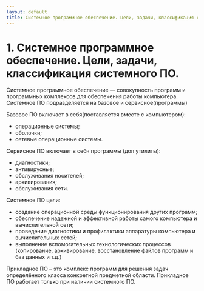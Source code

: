 ```yaml
---
layout: default
title: Системное программное обеспечение. Цели, задачи, классификация системного ПО.
---
```


# 1. Системное программное обеспечение. Цели, задачи, классификация системного ПО.

Системное программное обеспечение — совокупность программ и программных комплексов для обеспечения работы компьютера. Системное ПО подразделяется на базовое и сервисное(программы) 

Базовое ПО включает в себя(поставляется вместе с компьютером): 

* операционные системы; 
* оболочки; 
* сетевые операционные системы. 

Сервисное ПО включает в себя программы (доп утилиты): 

* диагностики; 
* антивирусные; 
* обслуживания носителей; 
* архивирования; 
* обслуживания сети. 

Системное ПО цели: 

* создание операционной среды функционирования других программ; 
* обеспечение надежной и эффективной работы самого компьютера и вычислительной сети; 
* проведение диагностики и профилактики аппаратуры компьютера и вычислительных сетей; 
* выполнение вспомогательных технологических процессов (копирование, архивирование, восстановление файлов программ и баз данных и т.д.)

Прикладное ПО – это комплекс программ для решения задач определённого класса конкретной предметной области. Прикладное ПО работает только при наличии системного ПО. 
